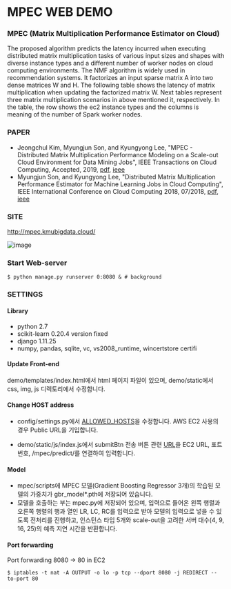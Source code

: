 # MPEC WEB DEMO
### MPEC (Matrix Multiplication Performance Estimator on Cloud)
The proposed algorithm predicts the latency incurred when executing distributed matrix multiplication tasks of various input sizes and shapes with diverse instance types and a different number of worker nodes on cloud computing environments. The NMF algorithm is widely used in recommendation systems. It factorizes an input sparse matrix A into two dense matrices W and H. The following table shows the latency of matrix multiplication when updating the factorized matrix W. Next tables represent three matrix multiplication scenarios in above mentioned it, respectively. In the table, the row shows the ec2 instance types and the columns is meaning of the number of Spark worker nodes.

### PAPER
 - Jeongchul Kim, Myungjun Son, and Kyungyong Lee, "MPEC - Distributed Matrix Multiplication Performance Modeling on a Scale-out Cloud Environment for Data Mining Jobs", IEEE Transactions on Cloud Computing, Accepted, 2019, [pdf](http://leeky.me/publications/mpec-tcc.pdf), [ieee](https://ieeexplore.ieee.org/document/8887190) 
 - Myungjun Son, and Kyungyong Lee, "Distributed Matrix Multiplication Performance Estimator for Machine Learning Jobs in Cloud Computing", IEEE International Conference on Cloud Computing 2018, 07/2018, [pdf](http://leeky.me/publications/cloud_2018.pdf), [ieee](https://ieeexplore.ieee.org/document/8457857)

### SITE
http://mpec.kmubigdata.cloud/

![image](https://user-images.githubusercontent.com/10591350/71336330-fcc90080-2589-11ea-9a47-2a1dbe9a2b1d.png)

### Start Web-server
```shell
$ python manage.py runserver 0:8080 & # background
```

### SETTINGS
#### Library
 - python 2.7
 - scikit-learn 0.20.4 version fixed
 - django 1.11.25
 - numpy, pandas, sqlite, vc, vs2008_runtime, wincertstore certifi

#### Update Front-end
demo/templates/index.html에서 html 페이지 파일이 있으며,
demo/static에서 css, img, js 디렉토리에서 수정합니다.

#### Change HOST address
 - config/settings.py에서 [ALLOWED_HOSTS](https://github.com/kmu-bigdata/mpec-web-demo/blob/a3166a7645637b60108021746fd95e39baa6e2f7/config/settings.py#L28)을 수정합니다.
AWS EC2 사용의 경우 Public URL을 기입합니다.

 - demo/static/js/index.js에서 submitBtn 전송 버튼 관련 [URL](https://github.com/kmu-bigdata/mpec-web-demo/blob/a3166a7645637b60108021746fd95e39baa6e2f7/demo/static/js/index.js#L88)을 EC2 URL, 포트번호, /mpec/predict/를 연결하여 입력합니다.

#### Model
 - mpec/scripts에 MPEC 모델(Gradient Boosting Regressor 3개)의 학습된 모델의 가중치가 gbr_model*.pth에 저장되어 있습니다.
 - 모델을 호출하는 부는 mpec.py에 저장되어 있으며, 입력으로 들어온 왼쪽 행렬과 오른쪽 행렬의 행과 열인 LR, LC, RC를 입력으로 받아 모델의 입력으로 넣을 수 있도록 전처리를 진행하고, 인스턴스 타입 5개와 scale-out을 고려한 서버 대수(4, 9, 16, 25)의 예측 지연 시간을 반환합니다. 

#### Port forwarding
Port forwarding 8080 -> 80 in EC2
```shell
$ iptables -t nat -A OUTPUT -o lo -p tcp --dport 8080 -j REDIRECT --to-port 80
```
